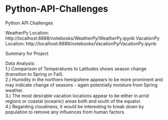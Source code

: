 # Python-API-Challenges
Python API Challenges

WeatherPy Location: http://localhost:8888/notebooks/WeatherPy/WeatherPy.ipynb
VacationPy Location: http://localhost:8888/notebooks/VacationPy/VacationPy.ipynb

Summary for Project

Data Analysis:                                                                                         
1.) Comparison of Temperatures to Latitudes shows season change (transition to Spring or Fall).                                            
2.) Humidity in the northern hemipshere appears to be more prominent and may indicate change of seasons - again potentially moisture from Spring weather.                      
3.) The most desirable vacation locations appear to be either in arrid regions or coastal (oceanic) areas both and south of the equator.                                      
4.) Regarding cloudiness, it would be interesting to break down by population to remove any influences from human factors.                                    
